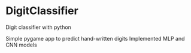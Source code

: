 # DigitClassifier
Digit classifier with python

Simple pygame app to predict hand-written digits
Implemented MLP and CNN models
